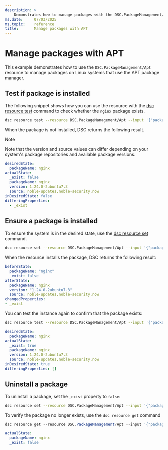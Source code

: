 ```yaml
---
description: > 
    Demonstrates how to manage packages with the DSC.PackageManagement/Apt resource
ms.date:     07/03/2025
ms.topic:    reference
title:       Manage packages with APT
---
```


# Manage packages with APT

This example demonstrates how to use the `DSC.PackageManagement/Apt` resource to manage packages on
Linux systems that use the APT package manager.

## Test if package is installed

The following snippet shows how you can use the resource with the [dsc resource test][00] command
to check whether the `nginx` package exists.

```bash
dsc resource test --resource DSC.PackageManagement/Apt --input '{"packageName":"nginx"}'
```

When the package is not installed, DSC returns the following result.

> [!NOTE]
> Note that the version and source values can differ depending on your system's package
> repositories and available package versions.

```yaml
desiredState:
  packageName: nginx
actualState:
  _exist: false
  packageName: nginx
  version: 1.24.0-2ubuntu7.3
  source: noble-updates,noble-security,now
inDesiredState: false
differingProperties:
  - _exist
```

## Ensure a package is installed

To ensure the system is in the desired state, use the [dsc resource set][01] command.

```bash
dsc resource set --resource DSC.PackageManagement/Apt --input '{"packageName":"nginx"}'
```

When the resource installs the package, DSC returns the following result:

```yaml
beforeState:
  packageName: "nginx"
  _exist: false
afterState:
  packageName: nginx
  version: "1.24.0-2ubuntu7.3"
  source: noble-updates,noble-security,now
changedProperties:
- _exist
```

You can test the instance again to confirm that the package exists:

```bash
dsc resource test --resource DSC.PackageManagement/Apt --input '{"packageName":"nginx"}'
```

```yaml
desiredState:
  packageName: nginx
actualState:
  _exist: true
  packageName: nginx
  version: 1.24.0-2ubuntu7.3
  source: noble-updates,noble-security,now
inDesiredState: true
differingProperties: []
```

## Uninstall a package

To uninstall a package, set the `_exist` property to `false`:

```bash
dsc resource set --resource DSC.PackageManagement/Apt --input '{"packageName":"nginx", "_exist": false}'
```

To verify the package no longer exists, use the `dsc resource get` command

```powershell
dsc resource get --resource DSC.PackageManagement/Apt --input '{"packageName":"nginx"}'
```

```yaml
actualState:
  packageName: nginx
  _exist: false
```

<!-- Link reference definitions -->
[00]: ../../../../../cli/resource/test.md
[01]: ../../../../../cli/resource/set.md

